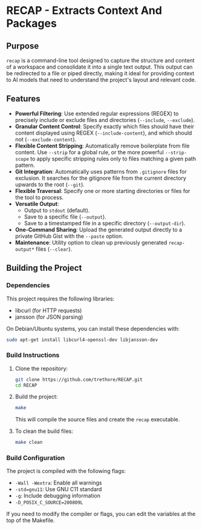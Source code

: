 # RECAP - Extracts Context And Packages

## Purpose

`recap` is a command-line tool designed to capture the structure and content of a workspace and consolidate it into a single text output. This output can be redirected to a file or piped directly, making it ideal for providing context to AI models that need to understand the project's layout and relevant code.

## Features

*   **Powerful Filtering**: Use extended regular expressions (REGEX) to precisely include or exclude files and directories (`--include`, `--exclude`).
*   **Granular Content Control**: Specify exactly which files should have their content displayed using REGEX (`--include-content`), and which should not (`--exclude-content`).
*   **Flexible Content Stripping**: Automatically remove boilerplate from file content. Use `--strip` for a global rule, or the more powerful `--strip-scope` to apply specific stripping rules only to files matching a given path pattern.
*   **Git Integration**: Automatically uses patterns from `.gitignore` files for exclusion. It searches for the gitignore file from the current directory upwards to the root (`--git`).
*   **Flexible Traversal**: Specify one or more starting directories or files for the tool to process.
*   **Versatile Output**:
    *   Output to `stdout` (default).
    *   Save to a specific file (`--output`).
    *   Save to a timestamped file in a specific directory (`--output-dir`).
*   **One-Command Sharing**: Upload the generated output directly to a private GitHub Gist with the `--paste` option.
*   **Maintenance**: Utility option to clean up previously generated `recap-output*` files (`--clear`).

## Building the Project

### Dependencies

This project requires the following libraries:

*   libcurl (for HTTP requests)
*   jansson (for JSON parsing)

On Debian/Ubuntu systems, you can install these dependencies with:

```bash
sudo apt-get install libcurl4-openssl-dev libjansson-dev
```

### Build Instructions

1.  Clone the repository:
    ```bash
    git clone https://github.com/trethore/RECAP.git
    cd RECAP
    ```

2.  Build the project:
    ```bash
    make
    ```
    This will compile the source files and create the `recap` executable.

3.  To clean the build files:
    ```bash
    make clean
    ```

### Build Configuration

The project is compiled with the following flags:

*   `-Wall -Wextra`: Enable all warnings
*   `-std=gnu11`: Use GNU C11 standard
*   `-g`: Include debugging information
*   `-D_POSIX_C_SOURCE=200809L`

If you need to modify the compiler or flags, you can edit the variables at the top of the Makefile.